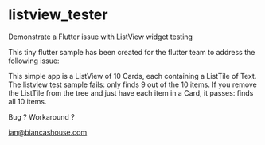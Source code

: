 # listview_tester
Demonstrate a Flutter issue with ListView widget testing

This tiny flutter sample has been created for the flutter team to address the following issue:

This simple app is a ListView of 10 Cards, each containing a ListTile of Text.
The listview test sample fails: only finds 9 out of the 10 items.
If you remove the ListTile from the tree and just have each item in a Card, it passes: finds all 10 items.

Bug ?
Workaround ?

ian@biancashouse.com
